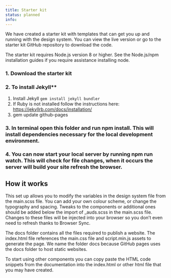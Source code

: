 ```yaml
---
title: Starter kit
status: planned
info:
---
```


We have created a starter kit with templates that can get you up and running with the design system. You can view the live version or go to the starter kit GitHub repository to download the code.

The starter kit requires Node.js version 8 or higher. See the Node.js/npm installation guides if you require assistance installing node.

### 1. Download the starter kit

### 2. To install Jekyll**

1. Install Jekyll `gem install jekyll bundler`
2. If Ruby is not installed follow the instructions here: https://jekyllrb.com/docs/installation/
3. gem update github-pages


### 3. In terminal open this folder and run npm install. This will install dependencies necessary for the local development environment.

### 4. You can now start your local server by running npm run watch. This will check for file changes, when it occurs the server will build your site refresh the browser.


## How it works

<!-- In your directory you have a package.json file. This file points to dependencies that are installed when npm install is run. When you run npm install all of the design system components and additional packages related to the local development environment are added to the node_modules/ folder.

When the user runs npm run build or npm run watch we use node-sass to convert the src/sass/main.scss file into the docs/css/main.css file. Autoprefixer is run after compilation to add vendor prefixes to the main.css file. -->

This set up allows you to modify the variables in the design system file from the main.scss file. You can add your own colour scheme, or change the typography and spacing. Tweaks to the components or additional ones should be added below the import of _auds.scss in the main.scss file. Changes to these files will be injected into your browser so you don’t even need to refresh thanks to Browser Sync.

The docs folder contains all the files required to publish a website. The index.html file references the main.css file and script.min.js assets to generate the page. We name the folder docs because GitHub pages uses the docs folder to host static websites.

To start using other components you can copy paste the HTML code snippets from the documentation into the index.html or other html file that you may have created.